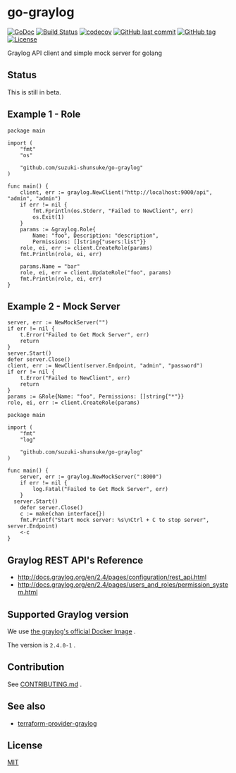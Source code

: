 # go-graylog

[![GoDoc](http://img.shields.io/badge/go-documentation-blue.svg?style=flat-square)](http://godoc.org/github.com/suzuki-shunsuke/go-graylog)
[![Build Status](https://travis-ci.org/suzuki-shunsuke/go-graylog.svg?branch=master)](https://travis-ci.org/suzuki-shunsuke/go-graylog)
[![codecov](https://codecov.io/gh/suzuki-shunsuke/go-graylog/branch/master/graph/badge.svg)](https://codecov.io/gh/suzuki-shunsuke/go-graylog)
[![GitHub last commit](https://img.shields.io/github/last-commit/suzuki-shunsuke/go-graylog.svg)](https://github.com/suzuki-shunsuke/go-graylog)
[![GitHub tag](https://img.shields.io/github/tag/suzuki-shunsuke/go-graylog.svg)](https://github.com/suzuki-shunsuke/go-graylog/releases)
[![License](http://img.shields.io/badge/license-mit-blue.svg?style=flat-square)](https://raw.githubusercontent.com/suzuki-shunsuke/go-graylog/master/LICENSE)

Graylog API client and simple mock server for golang

## Status

This is still in beta.

## Example 1 - Role

```golang
package main

import (
	"fmt"
	"os"

	"github.com/suzuki-shunsuke/go-graylog"
)

func main() {
	client, err := graylog.NewClient("http://localhost:9000/api", "admin", "admin")
	if err != nil {
		fmt.Fprintln(os.Stderr, "Failed to NewClient", err)
		os.Exit(1)
	}
	params := &graylog.Role{
		Name: "foo", Description: "description",
		Permissions: []string{"users:list"}}
	role, ei, err := client.CreateRole(params)
	fmt.Println(role, ei, err)

	params.Name = "bar"
	role, ei, err = client.UpdateRole("foo", params)
	fmt.Println(role, ei, err)
}
```

## Example 2 - Mock Server

```golang
server, err := NewMockServer("")
if err != nil {
	t.Error("Failed to Get Mock Server", err)
	return
}
server.Start()
defer server.Close()
client, err := NewClient(server.Endpoint, "admin", "password")
if err != nil {
	t.Error("Failed to NewClient", err)
	return
}
params := &Role{Name: "foo", Permissions: []string{"*"}}
role, ei, err := client.CreateRole(params)
```

```golang
package main

import (
	"fmt"
	"log"

	"github.com/suzuki-shunsuke/go-graylog"
)

func main() {
	server, err := graylog.NewMockServer(":8000")
	if err != nil {
		log.Fatal("Failed to Get Mock Server", err)
	}
  server.Start()
	defer server.Close()
	c := make(chan interface{})
	fmt.Printf("Start mock server: %s\nCtrl + C to stop server", server.Endpoint)
	<-c
}
```

## Graylog REST API's Reference

* http://docs.graylog.org/en/2.4/pages/configuration/rest_api.html
* http://docs.graylog.org/en/2.4/pages/users_and_roles/permission_system.html

## Supported Graylog version

We use [the graylog's official Docker Image](https://hub.docker.com/r/graylog/graylog/) .

The version is `2.4.0-1` .

## Contribution

See [CONTRIBUTING.md](CONTRIBUTING.md) .

## See also

* [terraform-provider-graylog](https://github.com/suzuki-shunsuke/terraform-provider-graylog)

## License

[MIT](LICENSE)
